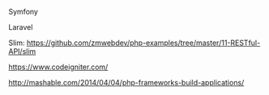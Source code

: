 Symfony

Laravel

Slim: https://github.com/zmwebdev/php-examples/tree/master/11-RESTful-API/slim

https://www.codeigniter.com/

http://mashable.com/2014/04/04/php-frameworks-build-applications/
